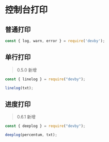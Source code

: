 # 控制台打印

## 普通打印

```js
const { log, warn, error } = require('devby');
```

## 单行打印

> 0.5.0 新增

```js
const { linelog } = require("devby");

linelog(txt);
```

## 进度打印

> 0.6.1 新增

```js
const { deeplog } = require("devby");

deeplog(percentum, txt);
```
